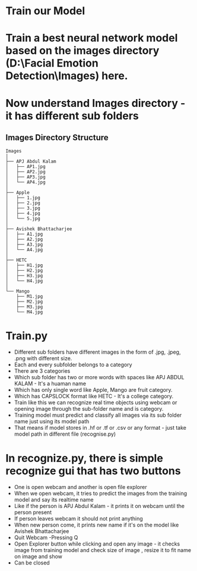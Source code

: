 # Train our Model

# Train a best neural network model based on the images directory (D:\\Facial Emotion Detection\\Images) here.
# Now understand Images directory - it has different sub folders
## Images Directory Structure

```plaintext
Images
│
├── APJ Abdul Kalam
│   ├── AP1.jpg
│   ├── AP2.jpg
│   ├── AP3.jpg
│   └── AP4.jpg
│
├── Apple
│   ├── 1.jpg
│   ├── 2.jpg
│   ├── 3.jpg
│   ├── 4.jpg
│   └── 5.jpg
│
├── Avishek Bhattacharjee
│   ├── A1.jpg
│   ├── A2.jpg
│   ├── A3.jpg
│   └── A4.jpg
│
├── HETC
│   ├── H1.jpg
│   ├── H2.jpg
│   ├── H3.jpg
│   └── H4.jpg
│
└── Mango
    ├── M1.jpg
    ├── M2.jpg
    ├── M3.jpg
    └── M4.jpg

```

# Train.py

- Different sub folders have different images in the form of .jpg, .jpeg, .png with different size.
- Each and every subfolder belongs to a category
- There are 3 categories 
- Which sub folder has two or more words with spaces like APJ ABDUL KALAM - It's a huaman name
- Which has only single word like Apple, Mango are fruit category.
- Which has CAPSLOCK format like HETC - It's a college category.
- Train like this we can recognize real time objects using webcam or opening image through the sub-folder name and is category.
- Training model must predict and classify all images via its sub folder name just using its model path
- That means if model stores in .hf or .tf or .csv or any format - just take model path in different file (recognise.py)


# In recognize.py, there is simple recognize gui that has two buttons 

- One is open webcam and another is open file explorer
- When we open webcam, it tries to predict the images from the training model and say its realtime name
- Like if the person is APJ Abdul Kalam - it prints it on webcam until the person present
- If person leaves webcam it should not print anything
- When new person come, it prints new name if it's on the model like Avishek Bhattacharjee
- Quit Webcam -Pressing Q
- Open Explorer button while clicking and open any image - it checks image from training model and check size of image , resize it to fit name on image and show
- Can be closed
